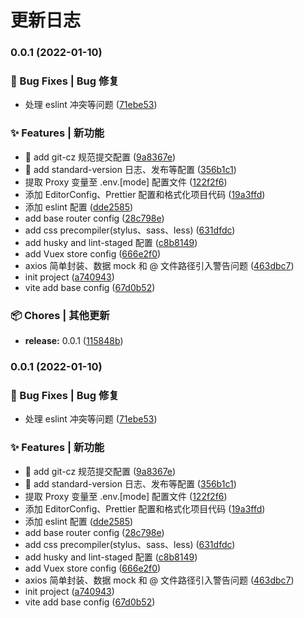 # 更新日志 


### 0.0.1 (2022-01-10)


### 🐛 Bug Fixes | Bug 修复

* 处理 eslint 冲突等问题 ([71ebe53](https://github.com/niezicheng/vue3-vite-ts/commit/71ebe53eec78bcd83e44f34fd55fbb4948733c53))


### ✨ Features | 新功能

* 🎸 add git-cz 规范提交配置 ([9a8367e](https://github.com/niezicheng/vue3-vite-ts/commit/9a8367ec68b948ef0184e9f21304dba0c466c075))
* 🎸 add standard-version 日志、发布等配置 ([356b1c1](https://github.com/niezicheng/vue3-vite-ts/commit/356b1c16b2c45ffc6f0d7a7e89f06d127957faaf))
* 提取 Proxy 变量至 .env.[mode] 配置文件 ([122f2f6](https://github.com/niezicheng/vue3-vite-ts/commit/122f2f6a1884988685bac4d8dffa47fa9d54b838))
* 添加 EditorConfig、Prettier 配置和格式化项目代码 ([19a3ffd](https://github.com/niezicheng/vue3-vite-ts/commit/19a3ffd04c2ff7a3c992d367a3622895ea447d4a))
* 添加 eslint 配置 ([dde2585](https://github.com/niezicheng/vue3-vite-ts/commit/dde2585c9ce6ce073a2671ee85bebcd29ad3489b))
* add base router config ([28c798e](https://github.com/niezicheng/vue3-vite-ts/commit/28c798e34381016549287503cd2bbef9bf284d33))
* add css precompiler(stylus、sass、less) ([631dfdc](https://github.com/niezicheng/vue3-vite-ts/commit/631dfdc5f10f987a492f065f4dbe7070b60d7c5d))
* add husky and lint-staged 配置 ([c8b8149](https://github.com/niezicheng/vue3-vite-ts/commit/c8b81492df8778f531e03724fe9eb77753752af3))
* add Vuex store config ([666e2f0](https://github.com/niezicheng/vue3-vite-ts/commit/666e2f09c1ec79d5752ece870814a77eef44c386))
* axios 简单封装、数据 mock 和 @ 文件路径引入警告问题 ([463dbc7](https://github.com/niezicheng/vue3-vite-ts/commit/463dbc73ca5e69cc82013ed1aa3e37bc77f54cf7))
* init project ([a740943](https://github.com/niezicheng/vue3-vite-ts/commit/a740943f29c8f1d0f690c2578bc55a81c44372a6))
* vite add base config ([67d0b52](https://github.com/niezicheng/vue3-vite-ts/commit/67d0b52d630dbd157693acb80ad428b5c81346b1))


### 📦 Chores | 其他更新

* **release:** 0.0.1 ([115848b](https://github.com/niezicheng/vue3-vite-ts/commit/115848bc70e0e42d14e78193f8b0dc3a4f776bfa))

### 0.0.1 (2022-01-10)


### 🐛 Bug Fixes | Bug 修复

* 处理 eslint 冲突等问题 ([71ebe53](https://github.com/niezicheng/vue3-vite-ts/commit/71ebe53eec78bcd83e44f34fd55fbb4948733c53))


### ✨ Features | 新功能

* 🎸 add git-cz 规范提交配置 ([9a8367e](https://github.com/niezicheng/vue3-vite-ts/commit/9a8367ec68b948ef0184e9f21304dba0c466c075))
* 🎸 add standard-version 日志、发布等配置 ([356b1c1](https://github.com/niezicheng/vue3-vite-ts/commit/356b1c16b2c45ffc6f0d7a7e89f06d127957faaf))
* 提取 Proxy 变量至 .env.[mode] 配置文件 ([122f2f6](https://github.com/niezicheng/vue3-vite-ts/commit/122f2f6a1884988685bac4d8dffa47fa9d54b838))
* 添加 EditorConfig、Prettier 配置和格式化项目代码 ([19a3ffd](https://github.com/niezicheng/vue3-vite-ts/commit/19a3ffd04c2ff7a3c992d367a3622895ea447d4a))
* 添加 eslint 配置 ([dde2585](https://github.com/niezicheng/vue3-vite-ts/commit/dde2585c9ce6ce073a2671ee85bebcd29ad3489b))
* add base router config ([28c798e](https://github.com/niezicheng/vue3-vite-ts/commit/28c798e34381016549287503cd2bbef9bf284d33))
* add css precompiler(stylus、sass、less) ([631dfdc](https://github.com/niezicheng/vue3-vite-ts/commit/631dfdc5f10f987a492f065f4dbe7070b60d7c5d))
* add husky and lint-staged 配置 ([c8b8149](https://github.com/niezicheng/vue3-vite-ts/commit/c8b81492df8778f531e03724fe9eb77753752af3))
* add Vuex store config ([666e2f0](https://github.com/niezicheng/vue3-vite-ts/commit/666e2f09c1ec79d5752ece870814a77eef44c386))
* axios 简单封装、数据 mock 和 @ 文件路径引入警告问题 ([463dbc7](https://github.com/niezicheng/vue3-vite-ts/commit/463dbc73ca5e69cc82013ed1aa3e37bc77f54cf7))
* init project ([a740943](https://github.com/niezicheng/vue3-vite-ts/commit/a740943f29c8f1d0f690c2578bc55a81c44372a6))
* vite add base config ([67d0b52](https://github.com/niezicheng/vue3-vite-ts/commit/67d0b52d630dbd157693acb80ad428b5c81346b1))
